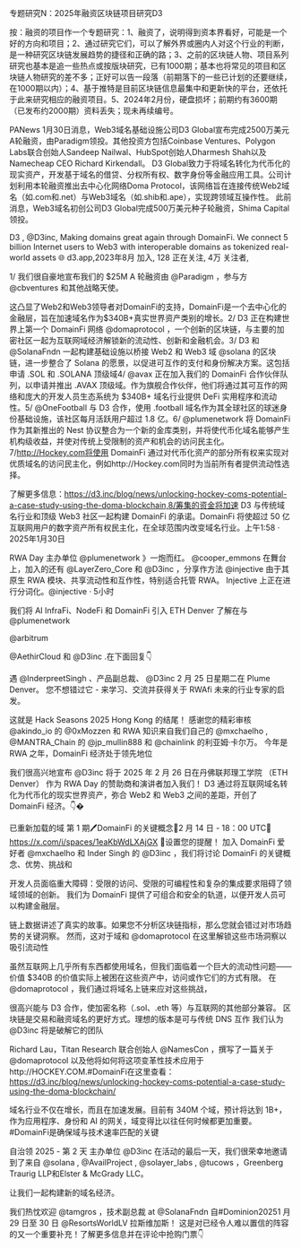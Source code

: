 专题研究N：2025年融资区块链项目研究D3

按：融资的项目作一个专题研究：1、融资了，说明得到资本界看好，可能是一个好的方向和项目；2、通过研究它们，可以了解外界或圈内人对这个行业的判断，是一种研究区块链发展趋势的捷径和正确的路；3、之前的区块链人物、项目系列研究也基本是追一些热点或按版块研究，已有1000期；基本也将常见的项目和区块链人物研究的差不多；正好可以告一段落（前期落下的一些已计划的还要继续，在1000期以内）；4、基于推特是目前区块链信息最集中和更新快的平台，还依托于此来研究相应的融资项目。5、2024年2月份，硬盘损坏；前期约有3600期（已发布约2000期）资料丢失；现未再续编号。

PANews 1月30日消息，Web3域名基础设施公司D3 Global宣布完成2500万美元A轮融资，由Paradigm领投。其他投资方包括Coinbase Ventures、Polygon Labs联合创始人Sandeep Nailwal、HubSpot创始人Dharmesh Shah以及Namecheap CEO Richard Kirkendall。
D3 Global致力于将域名转化为代币化的现实资产，开发基于域名的借贷、分权所有权、数字身份等金融应用工具。公司计划利用本轮融资推出去中心化网络Doma Protocol，该网络旨在连接传统Web2域名（如.com和.net）与Web3域名（如.shib和.ape），实现跨领域互操作性。
此前消息，Web3域名初创公司D3 Global完成500万美元种子轮融资，Shima Capital领投。

D3
,
@D3inc,
Making domains great again through DomainFi. We connect 5 billion Internet users to Web3 with interoperable domains as tokenized real-world assets 🌐
d3.app,2023年8月 加入,
128 正在关注,
4万 关注者,


1/ 我们很自豪地宣布我们的 $25M A 轮融资由
@Paradigm
，参与方
@cbventures
和其他战略天使。

这凸显了Web2和Web3领导者对DomainFi的支持，DomainFi是一个去中心化的金融层，旨在加速域名作为$340B+真实世界资产类别的增长。2/ D3 正在构建世界上第一个 DomainFi 网络
@domaprotocol
，一个创新的区块链，与主要的加密社区一起为互联网域经济解锁新的流动性、创新和金融机会。3/ D3 和
@SolanaFndn
一起构建基础设施以桥接 Web2 和 Web3 域
@solana
的区块链，进一步整合了 Solana 的愿景，以促进可互作的支付和身份解决方案。这包括申请 .SOL 和 .SOLANA 顶级域4/
@avax
正在加入我们的 DomainFi 合作伙伴队列，以申请并推出 .AVAX 顶级域。作为旗舰合作伙伴，他们将通过其可互作的网络和庞大的开发人员生态系统为 $340B+ 域名行业提供 DeFi 实用程序和流动性。5/
@OneFootball
与 D3 合作，使用 .football 域名作为其全球社区的球迷身份基础设施，该社区每月活跃用户超过 1.8 亿。6/
@plumenetwork
将 DomainFi 作为其新推出的 Nest 协议整合为一个新的金库类别，并将使代币化域名能够产生机构级收益，并使对传统上受限制的资产和机会的访问民主化。7/http://Hockey.com将使用 DomainFi 通过对代币化资产的部分所有权来实现对优质域名的访问民主化，例如http://Hockey.com同时为当前所有者提供流动性选择。

了解更多信息：https://d3.inc/blog/news/unlocking-hockey-coms-potential-a-case-study-using-the-doma-blockchain,8/筹集的资金将加速 D3 与传统域名行业和顶级 Web3 社区一起构建 DomainFi 的承诺。DomainFi 将使超过 50 亿互联网用户的数字资产所有权民主化，在全球范围内改变域名行业。上午1:58 · 2025年1月30日

RWA Day 主办单位
@plumenetwork
》一炮而红。
@cooper_emmons
在舞台上，加入的还有
@LayerZero_Core
和
@D3inc
，分享作方法
@injective
由于其原生 RWA 模块、共享流动性和互作性，特别适合托管 RWA。
Injective 上正在进行分词化。@injective
·
5小时

我们将 AI InfraFi、NodeFi 和 DomainFi 引入 ETH Denver
了解在与
@plumenetwork
 
@arbitrum
 
@AethirCloud
和
@D3inc
.在下面回复👇

遇
@InderpreetSingh
、产品副总裁、
@D3inc
2 月 25 日星期二在 Plume Denver。
您不想错过它 - 来学习、交流并获得关于 RWAfi 未来的行业专家的启发。

这就是 Hack Seasons 2025 Hong Kong 的结尾！
感谢您的精彩审核
@akindo_io
的
@0xMozzen
和 RWA 知识来自我们自己的
@mxchaelho
,
@MANTRA_Chain
的
@jp_mullin888
和
@chainlink
的利亚姆·卡尔万。
今年是 RWA 之年，DomainFi 经济处于领先地位

我们很高兴地宣布
@D3inc
将于 2025 年 2 月 26 日在丹佛联邦理工学院 （ETH Denver） 作为 RWA Day 的赞助商和演讲者加入我们！
D3 通过将互联网域名转化为代币化的现实世界资产，弥合 Web2 和 Web3 之间的差距，开创了 DomainFi 经济。👇�

已重新加载的域 第 1 期🖊️DomainFi 的关键概念📅2 月 14 日 - 18：00 UTC🔗 https://x.com/i/spaces/1eaKbWdLXAjGX
🔔设置您的提醒！
加入 DomainFi 爱好者
@mxchaelho
和 Inder Singh 的
@D3inc
，我们将讨论 DomainFi 的关键概念、优势、挑战和

开发人员面临重大障碍：受限的访问、受限的可编程性和复杂的集成要求阻碍了领域领域的创新。
我们为 DomainFi 提供了可组合和安全的轨道，以便开发人员可以构建金融层。

链上数据讲述了真实的故事。如果您不分析区块链指标，那么您就会错过对市场趋势的关键洞察。
然而，这对于域和
@domaprotocol
在这里解锁这些市场洞察以吸引流动性

虽然互联网上几乎所有东西都使用域名，但我们面临着一个巨大的流动性问题——价值 $340B 的价值实际上被困在这些资产中，访问或作它们的方式有限。
在
@domaprotocol
，我们通过将域名上链来应对这些挑战，

很高兴能与 D3 合作，使加密名称（.sol、.eth 等）与互联网的其他部分兼容。
区块链是交易和融资域名的更好方式。理想的版本是可与传统 DNS 互作
我们认为
@D3inc
将是破解它的团队

Richard Lau，Titan Research 联合创始人
@NamesCon
，撰写了一篇关于
@domaprotocol
以及他将如何将这项变革性技术应用于http://HOCKEY.COM.#DomainFi在这里查看：https://d3.inc/blog/news/unlocking-hockey-coms-potential-a-case-study-using-the-doma-blockchain/

域名行业不仅在增长，而且在加速发展。目前有 340M 个域，预计将达到 1B+，作为应用程序、身份和 AI 的网关，域变得比以往任何时候都更加重要。#DomainFi是确保域与技术速率匹配的关键

自治领 2025 - 第 2 天
主办单位
@D3inc
在活动的最后一天，我们很荣幸地邀请到了来自
@solana
,
@AvailProject
,
@solayer_labs
,
@tucows
，Greenberg Traurig LLP和Elster & McGrady LLC。

让我们一起构建新的域名经济。

我们热忱欢迎
@tamgros
，技术副总裁 at
@SolanaFndn
自#Dominion20251 月 29 日至 30 日
@ResortsWorldLV
拉斯维加斯！
这是对已经令人难以置信的阵容的又一个重要补充！了解更多信息并在评论中抢购门票👇


